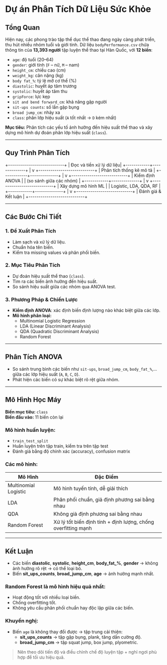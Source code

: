 # Dự án Phân Tích Dữ Liệu Sức Khỏe

## Tổng Quan

Hiện nay, các phong trào tập thể dục thể thao đang ngày càng phát triển, thu hút nhiều nhóm tuổi và giới tính. Dữ liệu `bodyPerformance.csv` chứa thông tin của **13,393 người** tập luyện thể thao tại Hàn Quốc, với **12 biến**:

- `age`: độ tuổi (20–64)
- `gender`: giới tính (`F` – nữ, `M` – nam)
- `height_cm`: chiều cao (cm)
- `weight_kg`: cân nặng (kg)
- `body fat_%`: tỷ lệ mỡ cơ thể (%)
- `diastolic`: huyết áp tâm trương
- `systolic`: huyết áp tâm thu
- `gripForce`: lực kẹp
- `sit and bend forward_cm`: khả năng gập người
- `sit-ups counts`: số lần gập bụng
- `broad jump_cm`: nhảy xa
- `class`: phân lớp hiệu suất (`A` tốt nhất → `D` kém nhất)

**Mục tiêu:** Phân tích các yếu tố ảnh hưởng đến hiệu suất thể thao và xây dựng mô hình dự đoán phân lớp hiệu suất (`class`).

---

## Quy Trình Phân Tích
+----------------------------+
| Đọc và tiền xử lý dữ liệu|
+------------+--------------+
|
v
+----------------------------+
| Phân tích thống kê mô tả |
+------------+--------------+
|
v
+----------------------------+
| Kiểm định ANOVA |
| (so sánh giữa các nhóm) |
+------------+--------------+
|
v
+----------------------------+
| Xây dựng mô hình ML |
| Logistic, LDA, QDA, RF |
+------------+--------------+
|
v
+----------------------------+
| Đánh giá & Kết luận |
+----------------------------+


---

## Các Bước Chi Tiết

### 1. Đề Xuất Phân Tích

- Làm sạch và xử lý dữ liệu.
- Chuẩn hóa tên biến.
- Kiểm tra missing values và phân phối biến.

### 2. Mục Tiêu Phân Tích

- Dự đoán hiệu suất thể thao (`class`).
- Tìm ra các biến ảnh hưởng đến hiệu suất.
- So sánh hiệu suất giữa các nhóm qua ANOVA test.

### 3. Phương Pháp & Chiến Lược

- **Kiểm định ANOVA**: xác định biến định lượng nào khác biệt giữa các lớp.
- **Mô hình phân loại:**
  - Multinomial Logistic Regression
  - LDA (Linear Discriminant Analysis)
  - QDA (Quadratic Discriminant Analysis)
  - Random Forest

---

## Phân Tích ANOVA

- So sánh trung bình các biến như `sit-ups`, `broad_jump_cm`, `body_fat_%`,... giữa các lớp hiệu suất (`A`, `B`, `C`, `D`).
- Phát hiện các biến có sự khác biệt rõ rệt giữa nhóm.

---

## Mô Hình Học Máy

**Biến mục tiêu:** `class`  
**Biến đầu vào:** 11 biến còn lại

### Mô hình huấn luyện:
- `train_test_split`
- Huấn luyện trên tập train, kiểm tra trên tập test
- Đánh giá bằng độ chính xác (accuracy), confusion matrix

### Các mô hình:
| Mô Hình                 | Đặc Điểm                                                         |
|------------------------|------------------------------------------------------------------|
| Multinomial Logistic   | Mô hình tuyến tính, dễ giải thích                                 |
| LDA                    | Phân phối chuẩn, giả định phương sai bằng nhau                   |
| QDA                    | Không giả định phương sai bằng nhau                              |
| Random Forest       | Xử lý tốt biến định tính + định lượng, chống overfitting mạnh   |

---

## Kết Luận

- Các biến **diastolic**, **systolic**, **height_cm**, **body_fat_%**, **gender** → không ảnh hưởng rõ rệt → có thể loại bỏ.
- Biến **sit_ups_counts**, **broad_jump_cm**, **age** → ảnh hưởng mạnh nhất.

### Random Forest là mô hình hiệu quả nhất:
- Hoạt động tốt với nhiều loại biến.
- Chống overfitting tốt.
- Không yêu cầu phân phối chuẩn hay độc lập giữa các biến.

### Khuyến nghị:
- Biến `age` là không thay đổi được → tập trung cải thiện:
  - **sit_ups_counts** → tập gập bụng, plank, tăng dần cường độ.
  - **broad_jump_cm** → tập squat jump, box jump, plyometric.

> Nên theo dõi tiến độ và điều chỉnh chế độ luyện tập + nghỉ ngơi phù hợp để tối ưu hiệu quả.






